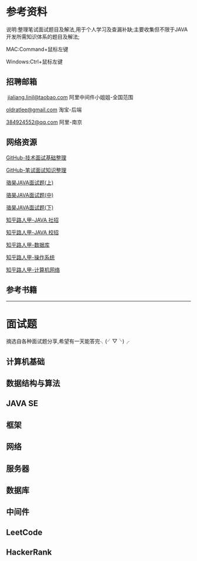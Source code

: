 # 参考资料

说明:整理笔试面试题目及解法,用于个人学习及查漏补缺;主要收集但不限于JAVA开发所需知识体系的题目及解法;

MAC:Command+鼠标左键

Windows:Ctrl+鼠标左键



## 招聘邮箱

 [jialiang.linjl@taobao.com](mailto:jialiang.linjl@taobao.com) 阿里中间件小姐姐-全国范围

[oldratlee@gmail.com](mailto:oldratlee@gmail.com) 淘宝-后端

[384924552@qq.com](mailto:384924552@qq.com) 阿里-南京



## 网络资源

[GitHub-技术面试基础整理](https://github.com/CyC2018/Interview-Notebook)

[GitHub-笔试面试知识整理](https://hit-alibaba.github.io/interview/index.html)

[骆昊JAVA面试题(上)](https://blog.csdn.net/jackfrued/article/details/44921941)

[骆昊JAVA面试题(中)](https://blog.csdn.net/jackfrued/article/details/44931137)

[骆昊JAVA面试题(下)](https://blog.csdn.net/jackfrued/article/details/44931161)

[知乎路人甲-JAVA 社招](https://zhuanlan.zhihu.com/p/21551758)

[知乎路人甲-JAVA 校招](https://zhuanlan.zhihu.com/p/21513402)

[知乎路人甲-数据库](https://zhuanlan.zhihu.com/p/23713529)

[知乎路人甲-操作系统](https://zhuanlan.zhihu.com/p/23755202)

[知乎路人甲-计算机网络](https://zhuanlan.zhihu.com/p/24001696)

## 参考书籍





------

# 面试题

摘选自各种面试题分享,希望有一天能答完╮(╯▽╰)╭





## 计算机基础



## 数据结构与算法



## JAVA SE



## 框架



## 网络



## 服务器



## 数据库



## 中间件



## LeetCode



## HackerRank
